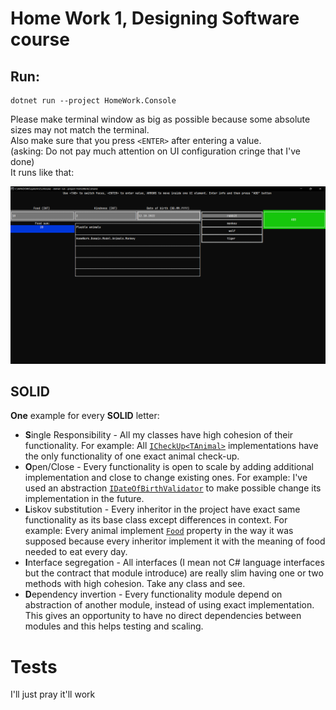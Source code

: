 # Home Work 1, Designing Software course

## Run:
```
dotnet run --project HomeWork.Console
```
Please make terminal window as big as possible because some absolute sizes may not match the terminal. \
Also make sure that you press `<ENTER>` after entering a value. \
(asking: Do not pay much attention on UI configuration cringe that I've done) \
It runs like that: 

![alt text](image.png)

## SOLID
**One** example for every **SOLID** letter:
- **S**ingle Responsibility - All my classes have high cohesion of their functionality. For example: All [`ICheckUp<TAnimal>`](HomeWork.Domain\Model\ICheckUp.cs) implementations have the only functionality of one exact animal check-up.
- **O**pen/Close - Every functionality is open to scale by adding additional implementation and close to change existing ones. For example: I've used an abstraction [`IDateOfBirthValidator`](HomeWork.Domain\Model\Validators\IDateOfBirthValidator.cs) to make possible change its implementation in the future. 
- **L**iskov substitution - Every inheritor in the project have exact same functionality as its base class except differences in context. For example: Every animal implement [`Food`](HomeWork.Domain\Model\Animal.cs) property in the way it was supposed because every inheritor implement it with the meaning of food needed to eat every day.
- **I**nterface segregation - All interfaces (I mean not C# language interfaces but the contract that module introduce) are really slim having one or two methods with high cohesion. Take any class and see.
- **D**ependency invertion - Every functionality module depend on abstraction of another module, instead of using exact implementation. This gives an opportunity to have no direct dependencies between modules and this helps testing and scaling.

# Tests
I'll just pray it'll work